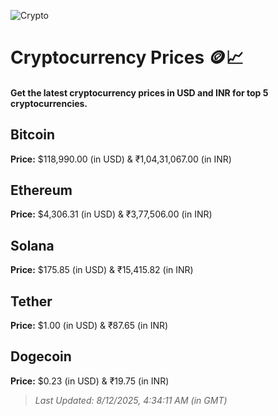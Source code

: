 
![Crypto](https://www.techguide.com.au/wp-content/uploads/2020/11/crypto3.jpeg)

# Cryptocurrency Prices 🪙📈

#### Get the latest cryptocurrency prices in USD and INR for top 5 cryptocurrencies.

## Bitcoin

**Price:** $118,990.00 (in USD) & ₹1,04,31,067.00 (in INR)

## Ethereum

**Price:** $4,306.31 (in USD) & ₹3,77,506.00 (in INR)

## Solana

**Price:** $175.85 (in USD) & ₹15,415.82 (in INR)

## Tether

**Price:** $1.00 (in USD) & ₹87.65 (in INR)

## Dogecoin

**Price:** $0.23 (in USD) & ₹19.75 (in INR)

> _Last Updated: 8/12/2025, 4:34:11 AM (in GMT)_
